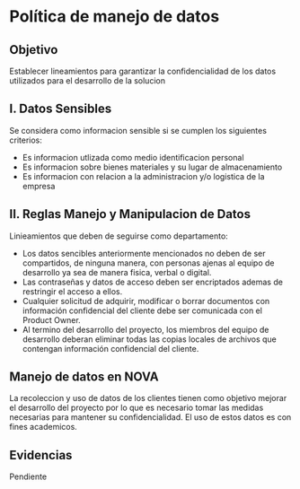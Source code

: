 # Política de manejo de datos

## Objetivo
Establecer lineamientos para garantizar la confidencialidad de los datos utilizados para el desarrollo de la solucion
## I. Datos Sensibles
Se considera como informacion sensible si se cumplen los siguientes criterios:

- Es informacion utlizada como medio identificacion personal
- Es informacion sobre bienes materiales y su lugar de almacenamiento
- Es informacion con relacion a la administracion y/o logistica de la empresa

## II. Reglas Manejo y Manipulacion de Datos
Linieamientos que deben de seguirse como departamento:
- Los datos sencibles anteriormente mencionados no deben de ser compartidos, de ninguna manera, con personas ajenas al equipo de desarrollo ya sea de manera fisica, verbal o digital.
- Las contraseñas y datos de acceso deben ser encriptados ademas de restringir el acceso a ellos.
- Cualquier solicitud de adquirir, modificar o borrar documentos con información confidencial del cliente debe ser comunicada con el Product Owner.
- Al termino del desarrollo del proyecto, los miembros del equipo de desarrollo deberan eliminar todas las copias locales de archivos que contengan información confidencial del cliente.

## Manejo de datos en NOVA
La recoleccion y uso de datos de los clientes tienen como objetivo mejorar el desarrollo del proyecto por lo que es necesario tomar las medidas necesarias para mantener su confidencialidad. El uso de estos datos es con fines academicos.

## Evidencias

Pendiente